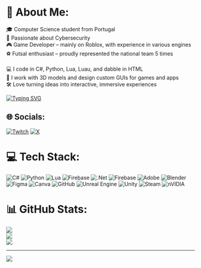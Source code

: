 # 💫 About Me:
🎓 Computer Science student from Portugal<br>🔐 Passionate about Cybersecurity<br>🎮 Game Developer – mainly on Roblox, with experience in various engines<br>⚽ Futsal enthusiast – proudly represented the national team 5 times<br><br>💻 I code in C#, Python, Lua, Luau, and dabble in HTML<br>🎨 I work with 3D models and design custom GUIs for games and apps<br>🛠️ Love turning ideas into interactive, immersive experiences


[![Typing SVG](https://readme-typing-svg.herokuapp.com?font=Fredoka&pause=1000&color=F70000&width=435&lines=Welcome+to+my+profile;Roblox+Developer+1M%2B+Visits+Across+Platform;CyberSecurity+Secret+Agent)](https://git.io/typing-svg)


## 🌐 Socials:
[![Twitch](https://img.shields.io/badge/Twitch-%239146FF.svg?logo=Twitch&logoColor=white)](https://twitch.tv/https://www.twitch.tv/dev_danixx) [![X](https://img.shields.io/badge/X-black.svg?logo=X&logoColor=white)](https://x.com/https://x.com/Dev_Danixx) 

# 💻 Tech Stack:
![C#](https://img.shields.io/badge/c%23-%23239120.svg?style=for-the-badge&logo=csharp&logoColor=white) ![Python](https://img.shields.io/badge/python-3670A0?style=for-the-badge&logo=python&logoColor=ffdd54) ![Lua](https://img.shields.io/badge/lua-%232C2D72.svg?style=for-the-badge&logo=lua&logoColor=white) ![Firebase](https://img.shields.io/badge/firebase-%23039BE5.svg?style=for-the-badge&logo=firebase) ![.Net](https://img.shields.io/badge/.NET-5C2D91?style=for-the-badge&logo=.net&logoColor=white) ![Firebase](https://img.shields.io/badge/firebase-a08021?style=for-the-badge&logo=firebase&logoColor=ffcd34) ![Adobe](https://img.shields.io/badge/adobe-%23FF0000.svg?style=for-the-badge&logo=adobe&logoColor=white) ![Blender](https://img.shields.io/badge/blender-%23F5792A.svg?style=for-the-badge&logo=blender&logoColor=white) ![Figma](https://img.shields.io/badge/figma-%23F24E1E.svg?style=for-the-badge&logo=figma&logoColor=white) ![Canva](https://img.shields.io/badge/Canva-%2300C4CC.svg?style=for-the-badge&logo=Canva&logoColor=white) ![GitHub](https://img.shields.io/badge/github-%23121011.svg?style=for-the-badge&logo=github&logoColor=white) ![Unreal Engine](https://img.shields.io/badge/unrealengine-%23313131.svg?style=for-the-badge&logo=unrealengine&logoColor=white) ![Unity](https://img.shields.io/badge/unity-%23000000.svg?style=for-the-badge&logo=unity&logoColor=white) ![Steam](https://img.shields.io/badge/steam-%23000000.svg?style=for-the-badge&logo=steam&logoColor=white) ![nVIDIA](https://img.shields.io/badge/nVIDIA-%2376B900.svg?style=for-the-badge&logo=nVIDIA&logoColor=white)
# 📊 GitHub Stats:
![](https://github-readme-stats.vercel.app/api?username=danixxficial&theme=dark&hide_border=false&include_all_commits=true&count_private=false)<br/>
![](https://nirzak-streak-stats.vercel.app/?user=danixxficial&theme=dark&hide_border=false)<br/>
![](https://github-readme-stats.vercel.app/api/top-langs/?username=danixxficial&theme=dark&hide_border=false&include_all_commits=true&count_private=false&layout=compact)

---
[![](https://visitcount.itsvg.in/api?id=danixxficial&icon=0&color=0)](https://visitcount.itsvg.in)


